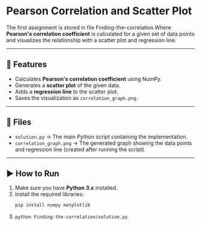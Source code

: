 # Pearson Correlation and Scatter Plot

The first assignment is stored in file Finding-the-correlation.Where **Pearson's correlation coefficient** is calculated for a given set of data points and visualizes the relationship with a scatter plot and regression line.

---

## 📌 Features

- Calculates **Pearson's correlation coefficient** using NumPy.
- Generates a **scatter plot** of the given data.
- Adds a **regression line** to the scatter plot.
- Saves the visualization as `correlation_graph.png`.

---

## 📂 Files

- `solution.py` → The main Python script containing the implementation.
- `correlation_graph.png` → The generated graph showing the data points and regression line (created after running the script).

---

## ▶️ How to Run

1. Make sure you have **Python 3.x** installed.
2. Install the required libraries:
   ```bash
   pip install numpy matplotlib
   ```
3. ```bash
   python Finding-the-correlation/solution.py
   ```

